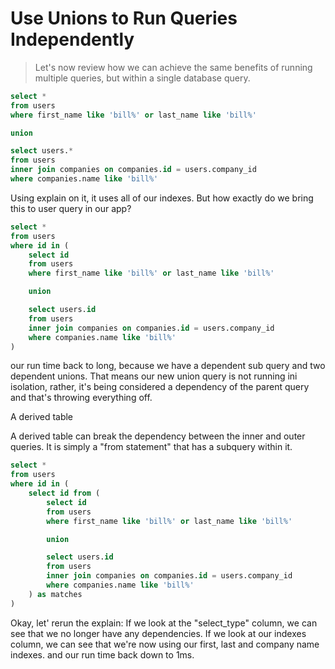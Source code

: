 # Use Unions to Run Queries Independently

> Let's now review how we can achieve the same benefits of running multiple queries, but within a single database query.

```SQL
select *
from users
where first_name like 'bill%' or last_name like 'bill%'

union

select users.*
from users
inner join companies on companies.id = users.company_id
where companies.name like 'bill%'

```

Using explain on it, it uses all of our indexes. But how exactly do we bring this to user query in our app?

```SQL
select *
from users
where id in (
    select id
    from users
    where first_name like 'bill%' or last_name like 'bill%'

    union

    select users.id
    from users
    inner join companies on companies.id = users.company_id
    where companies.name like 'bill%'
)
```

our run time back to long, because we have a dependent sub query and two dependent unions. That means our new union query is not running ini isolation, rather, it's being considered a dependency of the parent query and that's throwing everything off.

A derived table

A derived table can break the dependency between the inner and outer queries. It is simply a "from statement" that has a subquery within it.

```SQL
select *
from users
where id in (
    select id from (
        select id
        from users
        where first_name like 'bill%' or last_name like 'bill%'

        union

        select users.id
        from users
        inner join companies on companies.id = users.company_id
        where companies.name like 'bill%'
    ) as matches
)
```

Okay, let' rerun the explain: If we look at the "select_type" column, we can  see that we no longer have any dependencies. If we look at our indexes column, we can see that we're now using our first, last and company name indexes. and our run time back down to 1ms.
